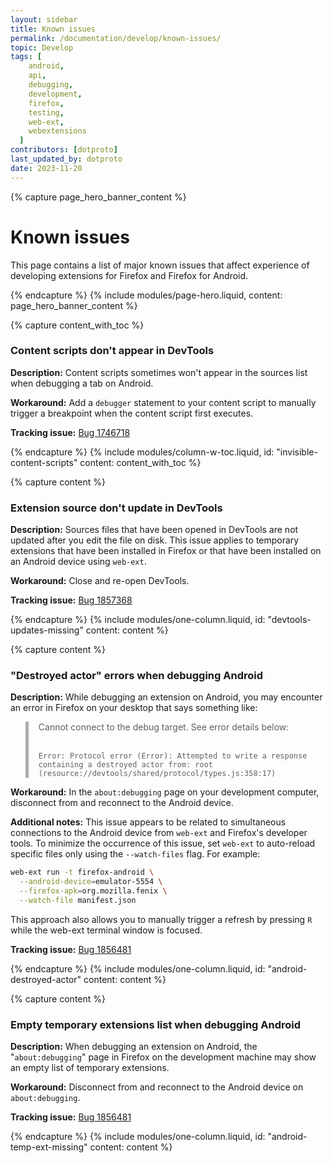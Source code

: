 ```yaml
---
layout: sidebar
title: Known issues
permalink: /documentation/develop/known-issues/
topic: Develop
tags: [
    android,
    api,
    debugging,
    development,
    firefox,
    testing,
    web-ext,
    webextensions
  ]
contributors: [dotproto]
last_updated_by: dotproto
date: 2023-11-20
---
```


<!-- Page Hero Banner -->

{% capture page_hero_banner_content %}

# Known issues

This page contains a list of major known issues that affect experience of developing extensions for Firefox and Firefox for Android.

{% endcapture %}
{% include modules/page-hero.liquid,
    content: page_hero_banner_content
%}

<!-- END: Page Hero Banner -->
<!-- Single Column Body Module -->

{% capture content_with_toc %}

### Content scripts don't appear in DevTools

**Description:** Content scripts sometimes won't appear in the sources list when debugging a tab on Android.

**Workaround:** Add a `debugger` statement to your content script to manually trigger a breakpoint when the content script first executes.

**Tracking issue:** [Bug 1746718](https://bugzilla.mozilla.org/show_bug.cgi?id=1746718)

{% endcapture %}
{% include modules/column-w-toc.liquid,
    id: "invisible-content-scripts"
    content: content_with_toc
%}

{% capture content %}

### Extension source don't update in DevTools

**Description:** Sources files that have been opened in DevTools are not updated after you edit the file on disk. This issue applies to temporary extensions that have been installed in Firefox or that have been installed on an Android device using `web-ext`.

**Workaround:** Close and re-open DevTools.

**Tracking issue:** [Bug 1857368](https://bugzilla.mozilla.org/show_bug.cgi?id=1857368)

{% endcapture %}
{% include modules/one-column.liquid,
    id: "devtools-updates-missing"
    content: content
%}

{% capture content %}

### "Destroyed actor" errors when debugging Android

**Description:** While debugging an extension on Android, you may encounter an error in Firefox on your desktop that says something like:

<blockquote style="padding-left: 1rem; border-left: 5px solid #aaa;">

Cannot connect to the debug target. See error details below:<br><br>

`Error: Protocol error (Error): Attempted to write a response containing a destroyed actor from: root (resource://devtools/shared/protocol/types.js:358:17)`

</blockquote>

**Workaround:** In the `about:debugging` page on your development computer, disconnect from and reconnect to the Android device.

**Additional notes:** This issue appears to be related to simultaneous connections to the Android device from `web-ext` and Firefox's developer tools. To minimize the occurrence of this issue, set `web-ext` to auto-reload specific files only using the `--watch-files` flag. For example:

```bash
web-ext run -t firefox-android \
  --android-device=emulator-5554 \
  --firefox-apk=org.mozilla.fenix \
  --watch-file manifest.json
```

This approach also allows you to manually trigger a refresh by pressing `R` while the web-ext terminal window is focused.

**Tracking issue:** [Bug 1856481](https://bugzilla.mozilla.org/show_bug.cgi?id=1856481)

{% endcapture %}
{% include modules/one-column.liquid,
    id: "android-destroyed-actor"
    content: content
%}

{% capture content %}

### Empty temporary extensions list when debugging Android

**Description:** When debugging an extension on Android, the "`about:debugging`" page in Firefox on the development machine may show an empty list of temporary extensions.

**Workaround:** Disconnect from and reconnect to the Android device on `about:debugging`.

**Tracking issue:** [Bug 1856481](https://bugzilla.mozilla.org/show_bug.cgi?id=1856481)

{% endcapture %}
{% include modules/one-column.liquid,
  id: "android-temp-ext-missing"
  content: content
%}

<!-- END: Single Column Body Module -->
